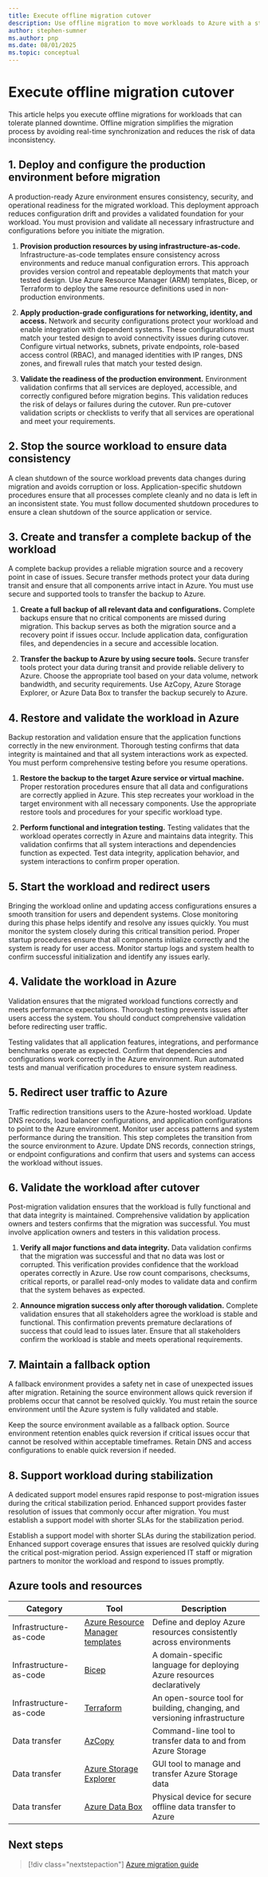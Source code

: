 ```yaml
---
title: Execute offline migration cutover
description: Use offline migration to move workloads to Azure with a structured approach that ensures data consistency and minimizes risk during planned downtime.
author: stephen-sumner
ms.author: pnp
ms.date: 08/01/2025
ms.topic: conceptual
---
```


# Execute offline migration cutover

This article helps you execute offline migrations for workloads that can tolerate planned downtime. Offline migration simplifies the migration process by avoiding real-time synchronization and reduces the risk of data inconsistency.

## 1. Deploy and configure the production environment before migration

A production-ready Azure environment ensures consistency, security, and operational readiness for the migrated workload. This deployment approach reduces configuration drift and provides a validated foundation for your workload. You must provision and validate all necessary infrastructure and configurations before you initiate the migration.

1. **Provision production resources by using infrastructure-as-code.** Infrastructure-as-code templates ensure consistency across environments and reduce manual configuration errors. This approach provides version control and repeatable deployments that match your tested design. Use Azure Resource Manager (ARM) templates, Bicep, or Terraform to deploy the same resource definitions used in non-production environments.

2. **Apply production-grade configurations for networking, identity, and access.** Network and security configurations protect your workload and enable integration with dependent systems. These configurations must match your tested design to avoid connectivity issues during cutover. Configure virtual networks, subnets, private endpoints, role-based access control (RBAC), and managed identities with IP ranges, DNS zones, and firewall rules that match your tested design.

3. **Validate the readiness of the production environment.** Environment validation confirms that all services are deployed, accessible, and correctly configured before migration begins. This validation reduces the risk of delays or failures during the cutover. Run pre-cutover validation scripts or checklists to verify that all services are operational and meet your requirements.

## 2. Stop the source workload to ensure data consistency

A clean shutdown of the source workload prevents data changes during migration and avoids corruption or loss. Application-specific shutdown procedures ensure that all processes complete cleanly and no data is left in an inconsistent state. You must follow documented shutdown procedures to ensure a clean shutdown of the source application or service.

## 3. Create and transfer a complete backup of the workload

A complete backup provides a reliable migration source and a recovery point in case of issues. Secure transfer methods protect your data during transit and ensure that all components arrive intact in Azure. You must use secure and supported tools to transfer the backup to Azure.

1. **Create a full backup of all relevant data and configurations.** Complete backups ensure that no critical components are missed during migration. This backup serves as both the migration source and a recovery point if issues occur. Include application data, configuration files, and dependencies in a secure and accessible location.

2. **Transfer the backup to Azure by using secure tools.** Secure transfer tools protect your data during transit and provide reliable delivery to Azure. Choose the appropriate tool based on your data volume, network bandwidth, and security requirements. Use AzCopy, Azure Storage Explorer, or Azure Data Box to transfer the backup securely to Azure.

## 4. Restore and validate the workload in Azure

Backup restoration and validation ensure that the application functions correctly in the new environment. Thorough testing confirms that data integrity is maintained and that all system interactions work as expected. You must perform comprehensive testing before you resume operations.

1. **Restore the backup to the target Azure service or virtual machine.** Proper restoration procedures ensure that all data and configurations are correctly applied in Azure. This step recreates your workload in the target environment with all necessary components. Use the appropriate restore tools and procedures for your specific workload type.

2. **Perform functional and integration testing.** Testing validates that the workload operates correctly in Azure and maintains data integrity. This validation confirms that all system interactions and dependencies function as expected. Test data integrity, application behavior, and system interactions to confirm proper operation.

## 5. Start the workload and redirect users

Bringing the workload online and updating access configurations ensures a smooth transition for users and dependent systems. Close monitoring during this phase helps identify and resolve any issues quickly. You must monitor the system closely during this critical transition period. Proper startup procedures ensure that all components initialize correctly and the system is ready for user access. Monitor startup logs and system health to confirm successful initialization and identify any issues early.

## 4. Validate the workload in Azure

Validation ensures that the migrated workload functions correctly and meets performance expectations. Thorough testing prevents issues after users access the system. You should conduct comprehensive validation before redirecting user traffic.

Testing validates that all application features, integrations, and performance benchmarks operate as expected. Confirm that dependencies and configurations work correctly in the Azure environment. Run automated tests and manual verification procedures to ensure system readiness.

## 5. Redirect user traffic to Azure

Traffic redirection transitions users to the Azure-hosted workload. Update DNS records, load balancer configurations, and application configurations to point to the Azure environment. Monitor user access patterns and system performance during the transition. This step completes the transition from the source environment to Azure. Update DNS records, connection strings, or endpoint configurations and confirm that users and systems can access the workload without issues.

## 6. Validate the workload after cutover

Post-migration validation ensures that the workload is fully functional and that data integrity is maintained. Comprehensive validation by application owners and testers confirms that the migration was successful. You must involve application owners and testers in this validation process.

1. **Verify all major functions and data integrity.** Data validation confirms that the migration was successful and that no data was lost or corrupted. This verification provides confidence that the workload operates correctly in Azure. Use row count comparisons, checksums, critical reports, or parallel read-only modes to validate data and confirm that the system behaves as expected.

2. **Announce migration success only after thorough validation.** Complete validation ensures that all stakeholders agree the workload is stable and functional. This confirmation prevents premature declarations of success that could lead to issues later. Ensure that all stakeholders confirm the workload is stable and meets operational requirements.

## 7. Maintain a fallback option

A fallback environment provides a safety net in case of unexpected issues after migration. Retaining the source environment allows quick reversion if problems occur that cannot be resolved quickly. You must retain the source environment until the Azure system is fully validated and stable.

Keep the source environment available as a fallback option. Source environment retention enables quick reversion if critical issues occur that cannot be resolved within acceptable timeframes. Retain DNS and access configurations to enable quick reversion if needed.

## 8. Support workload during stabilization

A dedicated support model ensures rapid response to post-migration issues during the critical stabilization period. Enhanced support provides faster resolution of issues that commonly occur after migration. You must establish a support model with shorter SLAs for the stabilization period.

Establish a support model with shorter SLAs during the stabilization period. Enhanced support coverage ensures that issues are resolved quickly during the critical post-migration period. Assign experienced IT staff or migration partners to monitor the workload and respond to issues promptly.

## Azure tools and resources

| Category | Tool | Description |
|----------|------|-------------|
| Infrastructure-as-code | [Azure Resource Manager templates](			/azure/azure-resource-manager/templates/overview) | Define and deploy Azure resources consistently across environments |
| Infrastructure-as-code | [Bicep](			/azure/azure-resource-manager/bicep/overview) | A domain-specific language for deploying Azure resources declaratively |
| Infrastructure-as-code | [Terraform](			/azure/developer/terraform/overview) | An open-source tool for building, changing, and versioning infrastructure |
| Data transfer | [AzCopy](			/azure/storage/common/storage-use-azcopy-v10) | Command-line tool to transfer data to and from Azure Storage |
| Data transfer | [Azure Storage Explorer](			/azure/storage/common/storage-explorer) | GUI tool to manage and transfer Azure Storage data |
| Data transfer | [Azure Data Box](			/azure/databox/data-box-overview) | Physical device for secure offline data transfer to Azure |

## Next steps

> [!div class="nextstepaction"]
> [Azure migration guide](https://learn.microsoft.com/azure/cloud-adoption-framework/migrate/)
